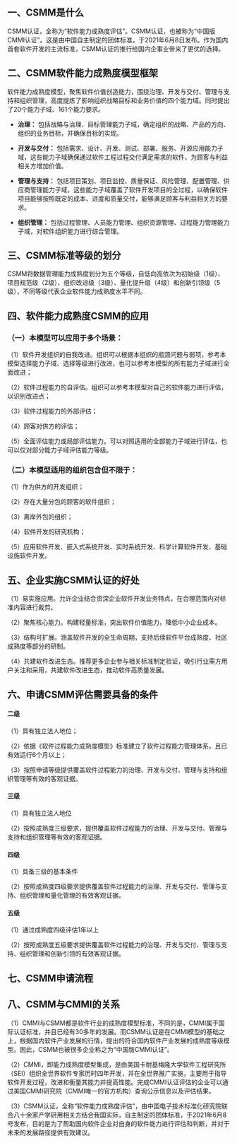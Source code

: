 ## 一、CSMM是什么

CSMM认证，全称为“软件能力成熟度评估”。CSMM认证，也被称为“中国版CMMI认证”。这是由中国自主制定的团体标准，于2021年6月8日发布。作为国内首套软件开发的主流标准，CSMM认证的推行给国内企事业带来了更优的选择。

## 二、CSMM软件能力成熟度模型框架

软件能力成熟度模型，聚焦软件价值创造能力，围绕治理、开发与交付、管理与支持和组织管理，高度提炼了影响组织战略目标和业务价值的四个能力域。同时提出了20个能力子域、161个能力要求。

- **治理：** 包括战略与治理、目标管理能力子域，确定组织的战略、产品的方向、组织的业务目标，并确保目标的实现。

- **开发与交付：** 包括需求、设计、开发、测试、部署、服务、开源应用能力子域，这些能力子域确保通过软件工程过程交付满足需求的软件，为顾客与利益相关方增加价值。

- **管理与支持：** 包括项目策划、项目监控、质量保证、风险管理、配置管理、供应商管理能力子域，这些能力子域覆盖了软件开发项目的全过程，以确保软件项目能够按照既定的成本、进度和质量交付，能够满足顾客与利益相关方的要求。

- **组织管理：** 包括过程管理、人员能力管理、组织资源管理、过程能力管理能力子域，对软件组织能力进行综合管理。

## 三、CSMM标准等级的划分

CSMM将数据管理能力成熟度划分为五个等级，自低向高依次为初始级（1级）、项目规范级（2级）、组织改进级（3级）、量化提升级（4级）和创新引领级（5级），不同等级代表企业软件能力成熟度水平不同。

## 四、软件能力成熟度CSMM的应用

### （一）本模型可以应用于多个场景：

（1）软件开发组织的自我改进。组织可以根据本组织的瓶颈问题与弱项，参考本模型选择能力子域、选择等级进行改进，也可以参考本模型的所有能力子域进行全面改进；

（2）软件过程能力的自评估。组织可以参考本模型对自己的软件能力进行评估，以识别改进点；

（3）软件过程能力的外部评估；

（4）顾客对供方的评估；

（5）全面评估能力或局部评估能力。可以对照适用的全部能力子域进行评估，也可以仅对部分能力子域评估能力等级。

### （二）本模型适用的组织包含但不限于：

（1）作为供方的开发组织；

（2）存在大量分包的顾客的软件组织；

（3）离岸外包的组织；

（4）软件开发的研究机构；

（5）应用软件开发、嵌入式系统开发、实时系统开发、科学计算软件开发、基础设施软件开发。

## 五、企业实施CSMM认证的好处

（1）易实施应用。允许企业结合资深企业软件开发业务特点，在合理范围内对标准内容进行裁剪。

（2）聚焦核心能力。构建轻量标准，突出软件价值能力，降低中小企业成本。

（3）结构可扩展。涵盖软件开发的全生命周期，支持后续软件平台成熟度、社区成熟度等部分的研制。

（4）共建软件改进生态。推荐更多企业参与相关标准制定验证，吸引行业需方用户关注和采用，共建软件改进生态，推动软件高质量发展。

## 六、申请CSMM评估需要具备的条件

#### 二级

（1）具有独立法人地位；

（2）依据《软件过程能力成熟度模型》标准建立了软件过程能力管理体系，且已有效运行6个月以上；

（3）按照申请等级提供覆盖软件过程能力的治理、开发与交付、管理与支持和组织管理等有效的客观证据。

#### 三级

（1）具有独立法人地位

（2）按照成熟度三级要求，提供覆盖软件过程能力的治理、开发与交付、管理与支持和组织管理等有效的客观证据。

#### 四级

（1）具备三级的基本条件

（2）按照成熟度四级要求提供覆盖软件过程能力的治理、开发与交付、管理与支持、组织管理和量化管理的有效客观证据。

#### 五级

（1）通过成熟度四级评估1年以上

（2）按照成熟度五级要求提供覆盖软件过程能力的治理、开发与交付、管理与支持、组织管理和创新引领的有效客观证据。

## 七、CSMM申请流程

## 八、CSMM与CMMI的关系

（1）CMMI与CSMM都是软件行业的成熟度模型标准，不同的是，CMMI属于国际认证标准，并且已经有30多年的发展。而CSMM认证是在CMMI模型的基础之上，根据国内软件产业发展的行情，提出的符合国内软件产业发展的成熟度等级模型。因此，CSMM也被很多企业称之为“中国版CMMI认证”。

（2）CMMI，即能力成熟度模型集成，是由美国卡耐基梅隆大学软件工程研究所（SEI）组织全世界软件专家历时四年开发，并在全世界推广实施，主要用于指导软件开发过程，改进和衡量其能力并提高性能。完成CMMI认证评估的企业可以通过美国CMMI研究院（CMMI唯一的官方机构）查询公示信息以及评估结果。

（3）CSMM认证，全称“软件能力成熟度评估”，由中国电子技术标准化研究院联合八十余家产学研用相关方结合我国实际，自主制定的团体标准，于2021年6月8号发布，目的是为了帮助国内软件企业对自身的软件能力进行评估和判断，并对于未来的发展路径提供有效建议。